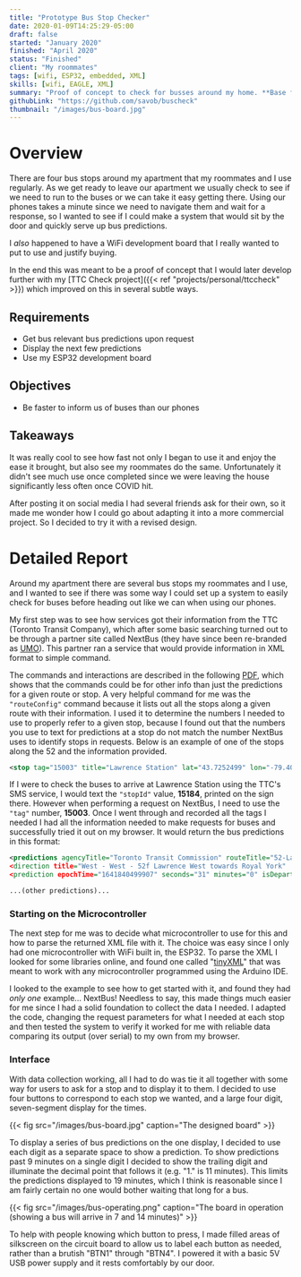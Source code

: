 ```yaml
---
title: "Prototype Bus Stop Checker"
date: 2020-01-09T14:25:29-05:00
draft: false
started: "January 2020"
finished: "April 2020"
status: "Finished"
client: "My roommates"
tags: [wifi, ESP32, embedded, XML]
skills: [wifi, EAGLE, XML]
summary: "Proof of concept to check for busses around my home. **Base for TTC Check board project.**"
githubLink: "https://github.com/savob/buscheck"
thumbnail: "/images/bus-board.jpg"
---
```


# Overview

There are four bus stops around my apartment that my roommates and I use regularly. As we get ready to leave our apartment we usually check to see if we need to run to the buses or we can take it easy getting there. Using our phones takes a minute since we need to navigate them and wait for a response, so I wanted to see if I could make a system that would sit by the door and quickly serve up bus predictions.

I *also* happened to have a WiFi development board that I really wanted to put to use and justify buying.

In the end this was meant to be a proof of concept that I would later develop further with my [TTC Check project]({{< ref "projects/personal/ttccheck" >}}) which improved on this in several subtle ways.

## Requirements

- Get bus relevant bus predictions upon request
- Display the next few predictions
- Use my ESP32 development board

## Objectives

- Be faster to inform us of buses than our phones

## Takeaways

It was really cool to see how fast not only I began to use it and enjoy the ease it brought, but also see my roommates do the same. Unfortunately it didn't see much use once completed since we were leaving the house significantly less often once COVID hit.

After posting it on social media I had several friends ask for their own, so it made me wonder how I could go about adapting it into a more commercial project. So I decided to try it with a revised design.

# Detailed Report

Around my apartment there are several bus stops my roommates and I use, and I wanted to see if there was some way I could set up a system to easily check for buses before heading out like we can when using our phones.

My first step was to see how services got their information from the TTC (Toronto Transit Company), which after some basic searching turned out to be through a partner site called NextBus (they have since been re-branded as [UMO](https://test.retro.umoiq.com/?a=ttc)). This partner ran a service that would provide information in XML format to simple command. 

The commands and interactions are described in the following [PDF](https://retro.umoiq.com/xmlFeedDocs/NextBusXMLFeed.pdf), which shows that the commands could be for other info than just the predictions for a given route or stop. A very helpful command for me was the `"routeConfig"` command because it lists out all the stops along a given route with their information. I used it to determine the numbers I needed to use to properly refer to a given stop, because I found out that the numbers you use to text for predictions at a stop do not match the number NextBus uses to identify stops in requests. Below is an example of one of the stops along the 52 and the information provided.

```xml
<stop tag="15003" title="Lawrence Station" lat="43.7252499" lon="-79.40225" stopId="15184"/>
```

If I were to check the buses to arrive at Lawrence Station using the TTC's SMS service, I would text the `"stopId"` value, **15184**, printed on the sign there. However when performing a request on NextBus, I need to use the `"tag"` number, **15003**. Once I went through and recorded all the tags I needed I had all the information needed to make requests for buses and successfully tried it out on my browser. It would return the bus predictions in this format:

```xml
<predictions agencyTitle="Toronto Transit Commission" routeTitle="52-Lawrence West" routeTag="52" stopTitle="Lawrence Station" stopTag="15003" 
<direction title="West - West - 52f Lawrence West towards Royal York" 
<prediction epochTime="1641840499907" seconds="31" minutes="0" isDeparture="false" branch="52F" dirTag="52_1_52F" vehicle="8943" block="52_16_160" tripTag="43470454" />

...(other predictions)...
```

### Starting on the Microcontroller

The next step for me was to decide what microcontroller to use for this and how to parse the returned XML file with it. The choice was easy since I only had one microcontroller with WiFi built in, the ESP32. To parse the XML I looked for some libraries online, and found one called "[tinyXML](https://github.com/adafruit/TinyXML)" that was meant to work with any microcontroller programmed using the Arduino IDE.

I looked to the example to see how to get started with it, and found they had *only one* example... NextBus! Needless to say, this made things much easier for me since I had a solid foundation to collect the data I needed. I adapted the code, changing the request parameters for what I needed at each stop and then tested the system to verify it worked for me with reliable data comparing its output (over serial) to my own from my browser. 

### Interface

With data collection working, all I had to do was tie it all together with some way for users to ask for a stop and to display it to them. I decided to use four buttons to correspond to each stop we wanted, and a large four digit, seven-segment display for the times.

{{< fig src="/images/bus-board.jpg" caption="The designed board" >}}

To display a series of bus predictions on the one display, I decided to use each digit as a separate space to show a prediction. To show predictions past 9 minutes on a single digit I decided to show the trailing digit and illuminate the decimal point that follows it (e.g. "1." is 11 minutes). This limits the predictions displayed to 19 minutes, which I think is reasonable since I am fairly certain no one would bother waiting that long for a bus.

{{< fig src="/images/bus-operating.png" caption="The board in operation (showing a bus will arrive in 7 and 14 minutes)" >}}

To help with people knowing which button to press, I made filled areas of silkscreen on the circuit board to allow us to label each button as needed, rather than a brutish "BTN1" through "BTN4". I powered it with a basic 5V USB power supply and it rests comfortably by our door.


